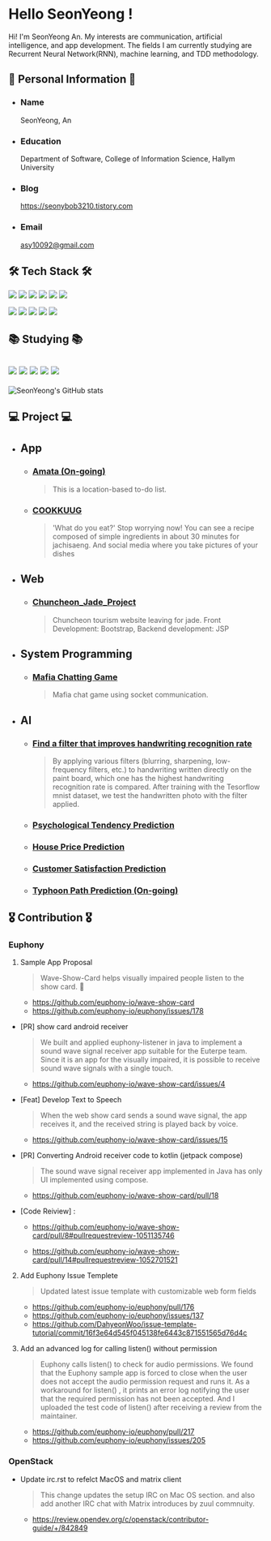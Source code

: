 # Hello SeonYeong !

Hi! I'm SeonYeong An. My interests are communication, artificial intelligence, and app development. The fields I am currently studying are Recurrent Neural Network(RNN), machine learning, and TDD methodology.


## 💫 Personal Information 💫
- ### Name

  SeonYeong, An  
- ### Education


  Department of Software, College of Information Science, Hallym University
- ### Blog 


  https://seonybob3210.tistory.com 
- ### Email


  asy10092@gmail.com 
## 🛠 Tech Stack 🛠 

<img src="https://img.shields.io/badge/HTML5-E34F26?style=flat-square&logo=HTML5&logoColor=white"/> <img src="https://img.shields.io/badge/CSS3-1572B6?style=flat-square&logo=CSS3&logoColor=white"/> <img src="https://img.shields.io/badge/Python-3776AB?style=flat-square&logo=Python&logoColor=white"/> <img src="https://img.shields.io/badge/C-A8B9CC?style=flat-square&logo=C&logoColor=white"/> <img src="https://img.shields.io/badge/Linux-FCC624?style=flat-square&logo=Linux&logoColor=white"/> <img src="https://img.shields.io/badge/Java-065A8F?style=flat-square&logo=Java&logoColor=white"/>  

<img src="https://img.shields.io/badge/Android-3DDC84?style=flat-square&logo=Android&logoColor=white"/> <img src="https://img.shields.io/badge/Processing-006699?style=flat-square&logo=Processing Foundation&logoColor=white"/> 
<img src="https://img.shields.io/badge/Figma-F24E1E?style=flat-square&logo=Figma&logoColor=white"/> <img src="https://img.shields.io/badge/Arduino-00979D?style=flat-square&logo=Arduino&logoColor=white"/> 
<img src="https://img.shields.io/badge/Jupyter-F37626?style=flat-square&logo=Jupyter&logoColor=white"/>

## 📚 Studying 📚

<img src="https://img.shields.io/badge/Kotlin-7F52FF?style=flat-square&logo=Kotlin&logoColor=white"/> <img src="https://img.shields.io/badge/Jetpack Compose-4285F4?style=flat-square&logo=Jetpack Compose&logoColor=white"/> <img src="https://img.shields.io/badge/Flutter-02569B?style=flat-square&logo=Flutter&logoColor=white"/>  <img src="https://img.shields.io/badge/PyTorch-EE4C2C?style=flat-square&logo=PyTorch&logoColor=white"/> <img src="https://img.shields.io/badge/OpenStack-ED1944?style=flat-square&logo=OpenStack&logoColor=white"/> 
---


![SeonYeong's GitHub stats](https://github-readme-stats.vercel.app/api?username=sunyeongan&show_icons=true&theme=radical)

## 💻 Project 💻
- ## App
  - ### [Amata (On-going)](https://github.com/sunyeongan/Amata)
    > This is a location-based to-do list.
  - ### [COOKKUUG](https://github.com/2022-SwUnivHackaton-COOKKUG/cookkug)
    > 'What do you eat?' Stop worrying now! You can see a recipe composed of simple ingredients in about 30 minutes for jachisaeng. And social media where  you take pictures of your dishes
 - ## Web
   - ### [Chuncheon_Jade_Project](https://github.com/sunyeongan/Chuncheon_Jade_Project)
      > Chuncheon tourism website leaving for jade. Front Development: Bootstrap, Backend development: JSP
 - ## System Programming 
    - ### [Mafia Chatting Game](https://github.com/sunyeongan/Univ_lecture/tree/master/SystemProg_2021/Project)
      > Mafia chat game using socket communication.
 - ## AI  
    - ### [Find a filter that improves handwriting recognition rate](https://github.com/sunyeongan/Mnist_Convolution_filter_recognition)
      > By applying various filters (blurring, sharpening, low-frequency filters, etc.) to handwriting written directly on the paint board, which one has the       highest handwriting recognition rate is compared. After training with the Tesorflow mnist dataset, we test the handwritten photo with the filter applied.
    - ### [Psychological Tendency Prediction](https://github.com/sunyeongan/ML/tree/master/dacon/psy_tendency)
    - ### [House Price Prediction](https://github.com/sunyeongan/ML/tree/master/DT/HousePricePrediction)
    - ### [Customer Satisfaction Prediction](https://github.com/sunyeongan/ML/tree/master/DT/Customer_Satisfaction)
    - ### [Typhoon Path Prediction (On-going)](https://github.com/sunyeongan/2022_SwCapstoneDesign_GNN)

## 🎖 Contribution 🎖

### Euphony 
1) Sample App Proposal 


    > Wave-Show-Card helps visually impaired people listen to the show card. 🛒


    - https://github.com/euphony-io/wave-show-card
    - https://github.com/euphony-io/euphony/issues/178
- [PR] show card android receiver 

  > We built and applied euphony-listener in java to implement a sound wave signal receiver app suitable for the Euterpe team. Since it is an app for the visually impaired, it is possible to receive sound wave signals with a single touch.
  - https://github.com/euphony-io/wave-show-card/issues/4
- [Feat] Develop Text to Speech 
  > When the web show card sends a sound wave signal, the app receives it, and the received string is played back by voice.


  - https://github.com/euphony-io/wave-show-card/issues/15 
- [PR] Converting Android receiver code to kotlin (jetpack compose)

  > The sound wave signal receiver app implemented in Java has only UI implemented using compose.
  - https://github.com/euphony-io/wave-show-card/pull/18
- [Code Reiview] :

  
  - https://github.com/euphony-io/wave-show-card/pull/8#pullrequestreview-1051135746
  
  
  - https://github.com/euphony-io/wave-show-card/pull/14#pullrequestreview-1052701521
2) Add Euphony Issue Templete
    > Updated latest issue template with customizable web form fields

    - https://github.com/euphony-io/euphony/pull/176
    - https://github.com/euphony-io/euphony/issues/137
    - https://github.com/DahyeonWoo/issue-template-tutorial/commit/16f3e64d545f045138fe6443c871551565d76d4c
3) Add an advanced log for calling listen() without permission

    > Euphony calls listen() to check for audio permissions. We found that the Euphony sample app is forced to close when the user does not accept the audio        permission request and runs it. As a workaround for listen() , it prints an error log notifying the user that the required permission has not been accepted. And I uploaded the test code of listen() after receiving a review from the maintainer.
    - https://github.com/euphony-io/euphony/pull/217
    - https://github.com/euphony-io/euphony/issues/205
### OpenStack
- Update irc.rst to refelct MacOS and matrix client


  > This change updates the setup IRC on Mac OS section.
and also add another IRC chat with Matrix introduces
by zuul commnuity.
  - https://review.opendev.org/c/openstack/contributor-guide/+/842849

